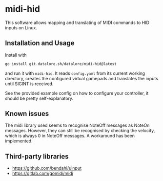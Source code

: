 # midi-hid

This software allows mapping and translating of MIDI commands to HID inputs on Linux.

## Installation and Usage

Install with

```bash
go install git.datalore.sh/datalore/midi-hid@latest
```

and run it with `midi-hid`. It reads `config.yaml` from its current working directory, creates the configured virtual gamepads and translates the inputs until SIGINT is received.

See the provided example config on how to configure your controller, it should be pretty self-explanatory.

## Known issues

The midi library used seems to recognise NoteOff messages as NoteOn messages. However, they can still be recognised by checking the velocity, which is always 0 in NoteOff messages. A workaround has been implemented.

## Third-party libraries

 - <https://github.com/bendahl/uinput>
 - <https://gitlab.com/gomidi/midi>
